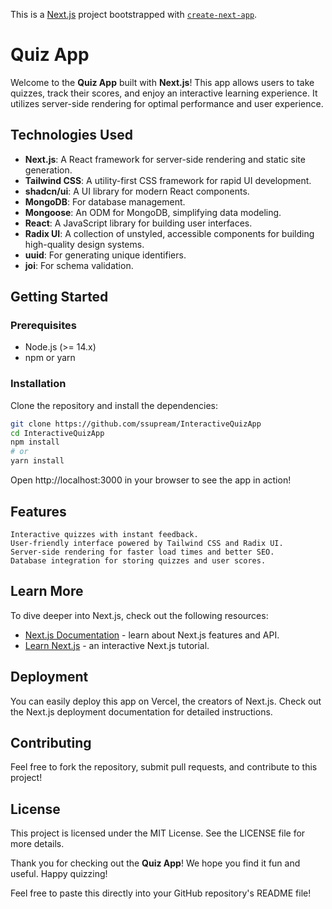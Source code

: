 This is a [Next.js](https://nextjs.org/) project bootstrapped with [`create-next-app`](https://github.com/vercel/next.js/tree/canary/packages/create-next-app).

# Quiz App

Welcome to the **Quiz App** built with **Next.js**! This app allows users to take quizzes, track their scores, and enjoy an interactive learning experience. It utilizes server-side rendering for optimal performance and user experience.

## Technologies Used

- **Next.js**: A React framework for server-side rendering and static site generation.
- **Tailwind CSS**: A utility-first CSS framework for rapid UI development.
- **shadcn/ui**: A UI library for modern React components.
- **MongoDB**: For database management.
- **Mongoose**: An ODM for MongoDB, simplifying data modeling.
- **React**: A JavaScript library for building user interfaces.
- **Radix UI**: A collection of unstyled, accessible components for building high-quality design systems.
- **uuid**: For generating unique identifiers.
- **joi**: For schema validation.

## Getting Started

### Prerequisites

- Node.js (>= 14.x)
- npm or yarn

### Installation

Clone the repository and install the dependencies:

```bash
git clone https://github.com/ssupream/InteractiveQuizApp
cd InteractiveQuizApp
npm install
# or
yarn install

```

Open http://localhost:3000 in your browser to see the app in action!

## Features

    Interactive quizzes with instant feedback.
    User-friendly interface powered by Tailwind CSS and Radix UI.
    Server-side rendering for faster load times and better SEO.
    Database integration for storing quizzes and user scores.

## Learn More

To dive deeper into Next.js, check out the following resources:

- [Next.js Documentation](https://nextjs.org/docs) - learn about Next.js features and API.
- [Learn Next.js](https://nextjs.org/learn) - an interactive Next.js tutorial.

## Deployment

You can easily deploy this app on Vercel, the creators of Next.js. Check out the Next.js deployment documentation for detailed instructions.

## Contributing

Feel free to fork the repository, submit pull requests, and contribute to this project!

## License

This project is licensed under the MIT License. See the LICENSE file for more details.

Thank you for checking out the **Quiz App**! We hope you find it fun and useful. Happy quizzing!

Feel free to paste this directly into your GitHub repository's README file!
